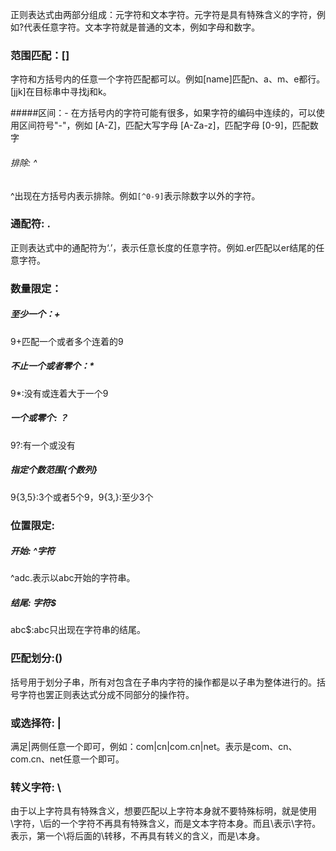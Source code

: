 正则表达式由两部分组成：元字符和文本字符。元字符是具有特殊含义的字符，例如?代表任意字符。文本字符就是普通的文本，例如字母和数字。

### 范围匹配：[]
字符和方括号内的任意一个字符匹配都可以。例如[name]匹配n、a、m、e都行。[jjk]在目标串中寻找j和k。

#####区间：-
在方括号内的字符可能有很多，如果字符的编码中连续的，可以使用区间符号"-"，例如
[A-Z]，匹配大写字母
[A-Za-z]，匹配字母
[0-9]，匹配数字
###### 排除: ^
^出现在方括号内表示排除。例如`[^0-9]`表示除数字以外的字符。

### 通配符: .
正则表达式中的通配符为‘.’，表示任意长度的任意字符。例如.er匹配以er结尾的任意字符。

### 数量限定：
##### 至少一个：+
9+匹配一个或者多个连着的9
##### 不止一个或者零个：*
9*:没有或连着大于一个9
##### 一个或零个: ？
9?:有一个或没有
##### 指定个数范围{个数列}
9{3,5}:3个或者5个9，9{3,}:至少3个

### 位置限定: 

##### 开始: ^字符
^adc.表示以abc开始的字符串。

##### 结尾: 字符$
abc$:abc只出现在字符串的结尾。

### 匹配划分:()
括号用于划分子串，所有对包含在子串内字符的操作都是以子串为整体进行的。括号字符也罢正则表达式分成不同部分的操作符。

### 或选择符: |
满足|两侧任意一个即可，例如：com|cn|com.cn|net。表示是com、cn、com.cn、net任意一个即可。

### 转义字符: \
由于以上字符具有特殊含义，想要匹配以上字符本身就不要特殊标明，就是使用\字符，\后的一个字符不再具有特殊含义，而是文本字符本身。而且\\表示\字符。表示，第一个\将后面的\转移，不再具有转义的含义，而是\本身。




